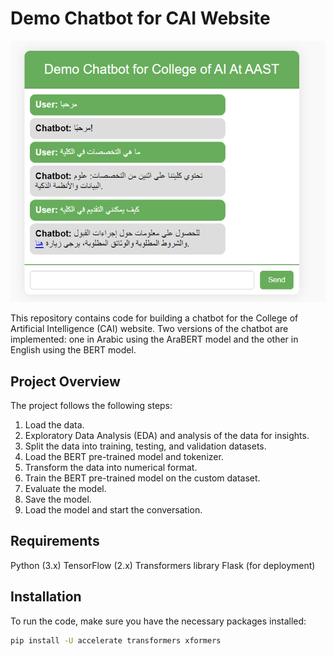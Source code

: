 # Demo Chatbot for CAI Website
![chatbot](chatbot.png)

This repository contains code for building a chatbot for the College of Artificial Intelligence (CAI) website. Two versions of the chatbot are implemented: one in Arabic using the AraBERT model and the other in English using the BERT model.

## Project Overview

The project follows the following steps:

1. Load the data.
2. Exploratory Data Analysis (EDA) and analysis of the data for insights.
3. Split the data into training, testing, and validation datasets.
4. Load the BERT pre-trained model and tokenizer.
5. Transform the data into numerical format.
6. Train the BERT pre-trained model on the custom dataset.
7. Evaluate the model.
8. Save the model.
9. Load the model and start the conversation.

## Requirements
Python (3.x)
TensorFlow (2.x)
Transformers library
Flask (for deployment)

## Installation

To run the code, make sure you have the necessary packages installed:

```bash
pip install -U accelerate transformers xformers
